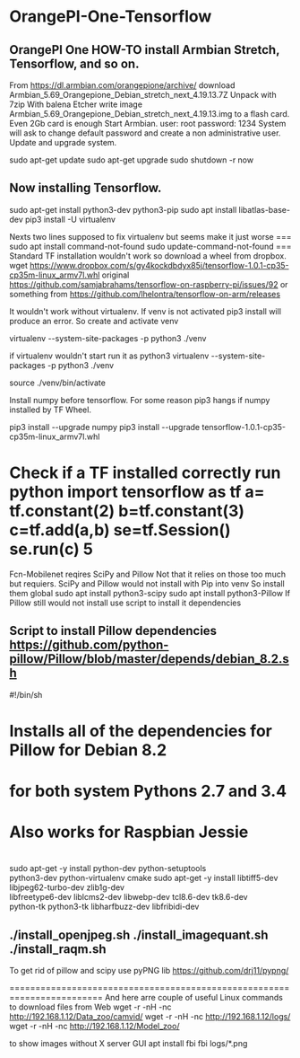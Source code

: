 # OrangePI-One-Tensorflow
OrangePI One 
HOW-TO install Armbian Stretch, Tensorflow, and so on.
------------------------------------------------------

From  https://dl.armbian.com/orangepione/archive/
download Armbian_5.69_Orangepione_Debian_stretch_next_4.19.13.7Z
Unpack with 7zip
With  balena Etcher write image Armbian_5.69_Orangepione_Debian_stretch_next_4.19.13.img to a flash card. 
Even 2Gb card is enough
Start Armbian.
user: root
password: 1234
System will ask to change default password and create a non administrative user.
Update and upgrade system.

sudo apt-get update
sudo apt-get upgrade
sudo shutdown -r now

Now installing Tensorflow.
------------------------------------------------------------------------------

sudo apt-get install python3-dev python3-pip 
sudo apt install libatlas-base-dev
pip3 install -U virtualenv 

Nexts two lines supposed to fix virtualenv but seems make it just worse ===
sudo apt install command-not-found
sudo update-command-not-found
                                                                        ===
Standard TF installation wouldn't work so download a wheel from dropbox.
wget https://www.dropbox.com/s/gy4kockdbdyx85j/tensorflow-1.0.1-cp35-cp35m-linux_armv7l.whl
original https://github.com/samjabrahams/tensorflow-on-raspberry-pi/issues/92
or something from https://github.com/lhelontra/tensorflow-on-arm/releases

It wouldn't work without virtualenv. If venv is not activated pip3 install will produce an error.
So create and activate venv 

virtualenv --system-site-packages -p python3 ./venv

if virtualenv wouldn't start run it as
python3 virtualenv --system-site-packages -p python3 ./venv

source ./venv/bin/activate


Install numpy before tensorflow. For some reason pip3 hangs if numpy installed by TF Wheel.

pip3 install --upgrade numpy
pip3 install --upgrade tensorflow-1.0.1-cp35-cp35m-linux_armv7l.whl

Check if a TF installed correctly
run python
import tensorflow as tf
a= tf.constant(2)
b=tf.constant(3)
c=tf.add(a,b)
se=tf.Session()
se.run(c)
5
========================================================================
Fcn-Mobilenet reqires SciPy and Pillow Not that it relies on those too much but requiers.
SciPy and Pillow would not install with Pip into venv
So install them global
sudo apt install python3-scipy
sudo apt install python3-Pillow
If Pillow still would not install use script to install it dependencies

Script to install Pillow dependencies
https://github.com/python-pillow/Pillow/blob/master/depends/debian_8.2.sh
-------------
#!/bin/sh

#
# Installs all of the dependencies for Pillow for Debian 8.2
# for both system Pythons 2.7 and 3.4
#
# Also works for Raspbian Jessie
#

sudo apt-get -y install python-dev python-setuptools \
    python3-dev python-virtualenv cmake
sudo apt-get -y install libtiff5-dev libjpeg62-turbo-dev zlib1g-dev \
     libfreetype6-dev liblcms2-dev libwebp-dev tcl8.6-dev tk8.6-dev \
     python-tk python3-tk libharfbuzz-dev libfribidi-dev

./install_openjpeg.sh
./install_imagequant.sh
./install_raqm.sh
------------

To get rid of pillow and scipy use pyPNG lib
https://github.com/drj11/pypng/ 

========================================================================
And here arre couple of useful Linux commands 
to download files from Web
wget -r -nH -nc http://192.168.1.12/Data_zoo/camvid/
wget -r -nH -nc http://192.168.1.12/logs/
wget -r -nH -nc http://192.168.1.12/Model_zoo/


to show images without X server GUI
apt install fbi
fbi logs/*.png

